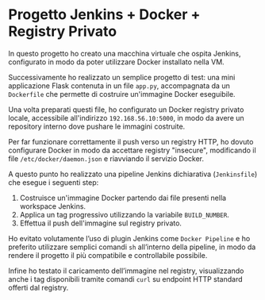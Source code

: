 # Progetto Jenkins + Docker + Registry Privato

In questo progetto ho creato una macchina virtuale che ospita Jenkins, configurato in modo da poter utilizzare Docker installato nella VM.

Successivamente ho realizzato un semplice progetto di test: una mini applicazione Flask contenuta in un file `app.py`, accompagnata da un `Dockerfile` che permette di costruire un'immagine Docker eseguibile.

Una volta preparati questi file, ho configurato un Docker registry privato locale, accessibile all'indirizzo `192.168.56.10:5000`, in modo da avere un repository interno dove pushare le immagini costruite.

Per far funzionare correttamente il push verso un registry HTTP, ho dovuto configurare Docker in modo da accettare registry "insecure", modificando il file `/etc/docker/daemon.json` e riavviando il servizio Docker.

A questo punto ho realizzato una pipeline Jenkins dichiarativa (`Jenkinsfile`) che esegue i seguenti step:

1. Costruisce un'immagine Docker partendo dai file presenti nella workspace Jenkins.
2. Applica un tag progressivo utilizzando la variabile `BUILD_NUMBER`.
3. Effettua il push dell'immagine sul registry privato.

Ho evitato volutamente l’uso di plugin Jenkins come `Docker Pipeline` e ho preferito utilizzare semplici comandi `sh` all’interno della pipeline, in modo da rendere il progetto il più compatibile e controllabile possibile.

Infine ho testato il caricamento dell’immagine nel registry, visualizzando anche i tag disponibili tramite comandi `curl` su endpoint HTTP standard offerti dal registry.

